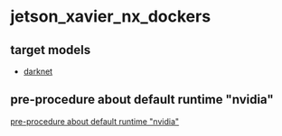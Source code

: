 # jetson_xavier_nx_dockers

## target models
- [darknet](https://raw.githubusercontent.com/daizyu/jetson_xavier_nx_dockers/main/darknet/README.md)

## pre-procedure about default runtime "nvidia"

 [pre-procedure about default runtime "nvidia"](https://raw.githubusercontent.com/daizyu/jetson_xavier_nx_dockers/main/default-rumtime-nvidia.md)

